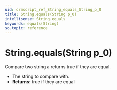 ```yaml
---
uid: crmscript_ref_String_equals_String_p_0
title: String.equals(String p_0)
intellisense: String.equals
keywords: equals(String)
so.topic: reference
---
```


# String.equals(String p_0)

Compare two string a returns true if they are equal.

* The string to compare with.
* **Returns:** true if they are equal
